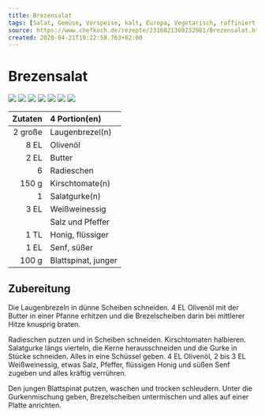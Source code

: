 ```yaml
---
title: Brezensalat
tags: [Salat, Gemüse, Vorspeise, kalt, Europa, Vegetarisch, raffiniert oder preiswert, Schnell, einfach, Deutschland, Snack, Resteverwertung, Camping, Studentenküche]
source: https://www.chefkoch.de/rezepte/2316021369232981/Brezensalat.html
created: 2020-04-21T19:22:58.763+02:00
---
```


# Brezensalat

![](https://img.chefkoch-cdn.de/rezepte/2316021369232981/bilder/587025/crop-360x240/brezensalat.jpg) ![](https://img.chefkoch-cdn.de/rezepte/2316021369232981/bilder/1264856/crop-360x240/brezensalat.jpg) ![](https://img.chefkoch-cdn.de/rezepte/2316021369232981/bilder/944429/crop-360x240/brezensalat.jpg) ![](https://img.chefkoch-cdn.de/rezepte/2316021369232981/bilder/1177985/crop-360x240/brezensalat.jpg) ![](https://img.chefkoch-cdn.de/rezepte/2316021369232981/bilder/1032229/crop-360x240/brezensalat.jpg) ![](https://img.chefkoch-cdn.de/rezepte/2316021369232981/bilder/1199776/crop-360x240/brezensalat.jpg) ![](https://img.chefkoch-cdn.de/rezepte/2316021369232981/bilder/918317/crop-360x240/brezensalat.jpg)

| **Zutaten** | 4 Portion(en)       |
| ----------: | :------------------ |
|     2 große | Laugenbrezel(n)     |
|        8 EL | Olivenöl            |
|        2 EL | Butter              |
|           6 | Radieschen          |
|       150 g | Kirschtomate(n)     |
|           1 | Salatgurke(n)       |
|        3 EL | Weißweinessig       |
|             | Salz und Pfeffer    |
|        1 TL | Honig, flüssiger    |
|        1 EL | Senf, süßer         |
|       100 g | Blattspinat, junger |

## Zubereitung

Die Laugenbrezeln in dünne Scheiben schneiden. 4 EL Olivenöl mit der Butter in einer Pfanne erhitzen und die Brezelscheiben darin bei mittlerer Hitze knusprig braten. 

Radieschen putzen und in Scheiben schneiden. Kirschtomaten halbieren. Salatgurke längs vierteln, die Kerne herausschneiden und die Gurke in Stücke schneiden. Alles in eine Schüssel geben. 4 EL Olivenöl, 2 bis 3 EL Weißweinessig, etwas Salz, Pfeffer, flüssigen Honig und süßen Senf zugeben und alles kräftig verrühren. 

Den jungen Blattspinat putzen, waschen und trocken schleudern. Unter die Gurkenmischung geben, Brezelscheiben untermischen und alles auf einer Platte anrichten.
